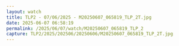 ```yaml
---
layout: watch
title: TLP2 - 07/06/2025 - M20250607_065819_TLP_2T.jpg
date: 2025-06-07 06:58:19
permalink: /2025/06/07/watch/M20250607_065819_TLP_2
capture: TLP2/2025/202506/20250606/M20250607_065819_TLP_2T.jpg
---
```

